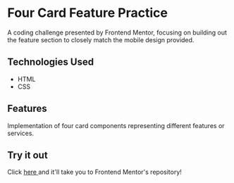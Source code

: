# Four Card Feature Practice 
A coding challenge presented by Frontend Mentor, focusing on building out the feature section to closely match the mobile design provided.

## Technologies Used

- HTML
- CSS

## Features

Implementation of four card components representing different features or services.

## Try it out

Click <a href="https://github.com/doggaT/four-card-feature-section"> here </a> and it'll take you to Frontend Mentor's repository!
